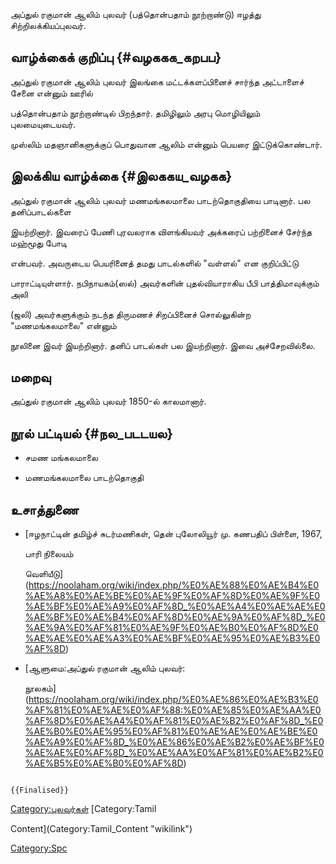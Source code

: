 அப்துல் ரகுமான் ஆலிம் புலவர் (பத்தொன்பதாம் நூற்றாண்டு) ஈழத்து சிற்றிலக்கியப்புலவர்.

## வாழ்க்கைக் குறிப்பு {#வழககக_கறபப}

அப்துல் ரகுமான் ஆலிம் புலவர் இலங்கை மட்டக்களப்பினைச் சார்ந்த அட்டாளைச் சேனை என்னும் ஊரில்
பத்தொன்பதாம் நூற்றாண்டில் பிறந்தார். தமிழிலும் அரபு மொழியிலும் புலமையுடையவர்.
முஸ்லிம் மதஞானிகளுக்குப் பொதுவான ஆலிம் என்னும் பெயரை இட்டுக்கொண்டார்.

## இலக்கிய வாழ்க்கை {#இலககய_வழகக}

அப்துல் ரகுமான் ஆலிம் புலவர் மணமங்கலமாலை பாடற்தொகுதியை பாடினார். பல தனிப்பாடல்களை
இயற்றினார். இவரைப் பேணி புரவலராக விளங்கியவர் அக்கரைப் பற்றினைச் சேர்ந்த மஹ்மூது போடி
என்பவர். அவருடைய பெயரினைத் தமது பாடல்களில் \"வள்ளல்\" என குறிப்பிட்டு
பாராட்டியுள்ளார். நபிநாயகம்(ஸல்) அவர்களின் புதல்வியாராகிய பீபி பாத்திமாவுக்கும் அலி
(ஜலி) அவர்களுக்கும் நடந்த திருமணச் சிறப்பினைச் சொல்லுகின்ற "மணமங்கலமாலை\" என்னும்
நூலினை இவர் இயற்றினார். தனிப் பாடல்கள் பல இயற்றினார். இவை அச்சேறவில்லை.

## மறைவு

அப்துல் ரகுமான் ஆலிம் புலவர் 1850-ல் காலமானார்.

## நூல் பட்டியல் {#நல_படடயல}

-   சமண மங்கலமாலை
-   மணமங்கலமாலை பாடற்தொகுதி

## உசாத்துணை

-   [ஈழநாட்டின் தமிழ்ச் சுடர்மணிகள், தென் புலோலியூர் மு. கணபதிப் பிள்ளை, 1967,
    பாரி நிலையம்
    வெளியீடு](https://noolaham.org/wiki/index.php/%E0%AE%88%E0%AE%B4%E0%AE%A8%E0%AE%BE%E0%AE%9F%E0%AF%8D%E0%AE%9F%E0%AE%BF%E0%AE%A9%E0%AF%8D_%E0%AE%A4%E0%AE%AE%E0%AE%BF%E0%AE%B4%E0%AF%8D%E0%AE%9A%E0%AF%8D_%E0%AE%9A%E0%AF%81%E0%AE%9F%E0%AE%B0%E0%AF%8D%E0%AE%AE%E0%AE%A3%E0%AE%BF%E0%AE%95%E0%AE%B3%E0%AF%8D)
-   [ஆளுமை:அப்துல் ரகுமான் ஆலிம் புலவர்:
    நூலகம்](https://noolaham.org/wiki/index.php/%E0%AE%86%E0%AE%B3%E0%AF%81%E0%AE%AE%E0%AF%88:%E0%AE%85%E0%AE%AA%E0%AF%8D%E0%AE%A4%E0%AF%81%E0%AE%B2%E0%AF%8D_%E0%AE%B0%E0%AE%95%E0%AF%81%E0%AE%AE%E0%AE%BE%E0%AE%A9%E0%AF%8D_%E0%AE%86%E0%AE%B2%E0%AE%BF%E0%AE%AE%E0%AF%8D_%E0%AE%AA%E0%AF%81%E0%AE%B2%E0%AE%B5%E0%AE%B0%E0%AF%8D)

```{=mediawiki}
{{Finalised}}
```
[Category:புலவர்கள்](Category:புலவர்கள் "wikilink") [Category:Tamil
Content](Category:Tamil_Content "wikilink")
[Category:Spc](Category:Spc "wikilink")
